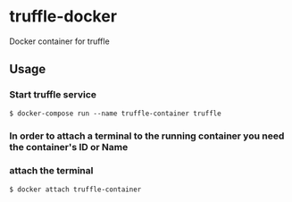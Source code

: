 # truffle-docker
Docker container for truffle

## Usage

### Start truffle service
```$ docker-compose run --name truffle-container truffle```

### In order to attach a terminal to the running container you need the container's ID or Name

### attach the terminal
```$ docker attach truffle-container```
